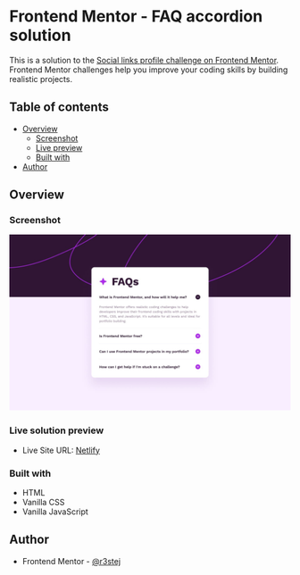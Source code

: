 # Frontend Mentor - FAQ accordion solution

This is a solution to the [Social links profile challenge on Frontend Mentor](https://www.frontendmentor.io/challenges/faq-accordion-wyfFdeBwBz). Frontend Mentor challenges help you improve your coding skills by building realistic projects. 

## Table of contents

- [Overview](#overview)
  - [Screenshot](#screenshot)
  - [Live preview](#live-preview)
  - [Built with](#built-with)
- [Author](#author)

## Overview

### Screenshot

![Design preview for the Social Links Profile coding challenge](./design/desktop-design.jpg)

### Live solution preview

- Live Site URL: [Netlify](https://effervescent-kelpie-19ea4d.netlify.app/)
### Built with

- HTML
- Vanilla CSS
- Vanilla JavaScript

## Author

- Frontend Mentor - [@r3stej](https://www.frontendmentor.io/profile/r3stej)